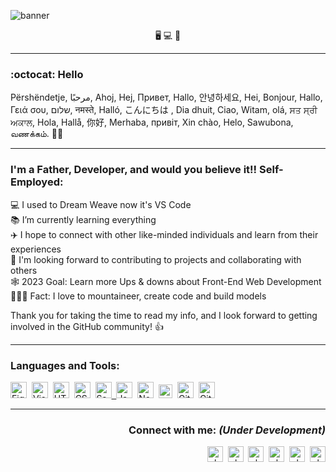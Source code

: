 ![banner](https://user-images.githubusercontent.com/126211151/225632731-25ddda2e-d6e3-4939-b7e2-161e27a27d82.svg)
<p align="center">
🖥️&nbsp;💻&nbsp;📱 </p>

---

### :octocat: Hello
Përshëndetje, مرحبًا, Ahoj, Hej, Привет, Hallo, 안녕하세요, Hei, Bonjour, Hallo, Γειά σου, שלום, नमस्ते, Halló, こんにちは , Dia dhuit, Ciao, Witam, olá, ਸਤ ਸ੍ਰੀ ਅਕਾਲ, Hola, Hallå, 你好, Merhaba, привіт, Xin chào, Helo, Sawubona, வணக்கம். 🙋‍♂️

---

### I'm a Father, Developer, and would you believe it!! Self-Employed:

💻  I used to Dream Weave now it's VS Code <br>
📚  I’m currently learning everything <br>
✈️  I hope to connect with other like-minded individuals and learn from their experiences <br>
👀  I'm looking forward to contributing to projects and collaborating with others <br>
🕸️  2023 Goal: Learn more Ups & downs about Front-End Web Development <br>
🧗🏻‍♀️  Fact: I love to mountaineer, create code and build models <br>

Thank you for taking the time to read my info, and I look forward to getting involved in the GitHub community! 👍

---

### Languages and Tools:

<p align="left">
<a href="https://figma.com/" target="blank"><img src="https://user-images.githubusercontent.com/126211151/224844719-95f49578-51e3-4b5e-b7f3-5ad1e28648db.svg" title="Figma" alt="Figma" width="26px"></a>&nbsp;
<a href="https://code.visualstudio.com/" target="blank"><img src="https://cdn.jsdelivr.net/gh/devicons/devicon/icons/vscode/vscode-original.svg" title="Visual Studio Code" alt="Visual Studio Code" width="26px"></a>&nbsp;
<a href="https://developer.mozilla.org/en-US/docs/Glossary/HTML5" target="blank"><img src="https://cdn.jsdelivr.net/gh/devicons/devicon/icons/html5/html5-original.svg" title="HTML5" alt="HTML5" width="26px"></a>&nbsp;
<a href="https://developer.mozilla.org/en-US/docs/Glossary/css/" target="blank"><img src="https://cdn.jsdelivr.net/gh/devicons/devicon/icons/css3/css3-original.svg" title="CSS3" alt="CSS3" width="26px"></a>&nbsp;
<a href="https://sass-lang.com/" target="blank"><img src="https://cdn.jsdelivr.net/gh/devicons/devicon/icons/sass/sass-original.svg" title="Sass" alt="Sass" width="26px">&nbsp;
<a href="https://www.javascript.com" target="blank"><img src="https://cdn.jsdelivr.net/gh/devicons/devicon/icons/javascript/javascript-original.svg" title="JavaScript" alt="JavaScript" width="26px"></a>&nbsp;
<a href="https://nodejs.org/" target="blank"><img src="https://user-images.githubusercontent.com/126211151/224826443-22d822b8-fb39-4228-bec2-ea360d4b562f.svg" title="Node.js" alt="Node.js" width="26"></a>&nbsp;
<a href="https://www.microsoft.com/en-us/sql-server/sql-server-2022/" target="blank"><img src="https://user-images.githubusercontent.com/126211151/222702561-2d385921-5d6c-4066-8727-f7425ce417ca.png" title="SQL" alt="SQL" width="22px"></a>&nbsp;
<a href="https://git-scm.com/" target="blank"><img src="https://user-images.githubusercontent.com/126211151/224826419-ee338795-2a9c-43d7-9c27-18c397f25bde.svg" title="Git" alt="Git" width="26px"></a>&nbsp;
<a href="https://github.com/" target="blank"><img src="https://user-images.githubusercontent.com/3369400/139447912-e0f43f33-6d9f-45f8-be46-2df5bbc91289.png" title="GitHub" alt="GitHub" width="26px"></a>
</p>

---

<h3 align="right">Connect with me: <em>(Under Development)</em></h3>
<p align="right">
<a href="https://google.com/" target="blank"><img align="center" src="https://user-images.githubusercontent.com/126211151/224855075-fb6b57a1-2447-4a91-9c50-a4e69a1c2441.svg" title="Web" alt="cleitch" width="25"></a>&nbsp;
<a href="https://fb.com/cleitch" target="blank"><img align="center" src="https://user-images.githubusercontent.com/126211151/224858541-40f00a2f-8dbb-442a-a670-2f85d2e7d212.svg" title="Facebook" alt="cleitch" width="25"></a>&nbsp;
<a href="https://linkedin.com/in/cleitch01" target="blank"><img align="center" src="https://user-images.githubusercontent.com/126211151/224858988-2a314be1-c89b-4f3b-baf5-971fa4b11899.svg" title="Linkedin" alt="cleitch01" width="25"></a>&nbsp;
<a href="https://instagram.com/cleitch01" target="blank"><img align="center" src="https://user-images.githubusercontent.com/126211151/224859182-9d079871-b31c-4225-af90-40c2aa64805f.svg" title="Instagram" alt="cleitch01" width="25"></a>&nbsp;
<a href="https://twitter.com/cleitch01" target="blank"><img align="center" src="https://user-images.githubusercontent.com/126211151/224859314-bd2ec9ac-7447-4bcf-9302-96676917c80b.svg" title="Twitter" alt="cleitch01" width="25"></a>&nbsp;
<a href="https://codepen.io/Col-l" target="blank"><img align="center" src="https://user-images.githubusercontent.com/126211151/224860355-dce68fb7-abe8-4986-ae88-9552d2966ed0.svg" title="CodePen" alt="cleitch01" width="25"></a>
</p>



